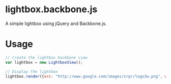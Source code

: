 # lightbox.backbone.js

A simple lightbox using jQuery and Backbone.js.

# Usage

```javascript
// Create the lightbox backbone view
var lightbox = new LightboxView();

// Display the lightbox
lightbox.render({src: "http://www.google.com/images/srpr/logo3w.png", width: 275, height: 95});
```
